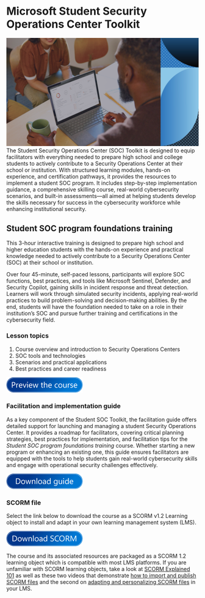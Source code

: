 # Microsoft Student Security Operations Center Toolkit
![Alt text](https://github.com/microsoft/SOC/blob/main/source/i/hero.png?raw=true "Hero Image")
The Student Security Operations Center (SOC) Toolkit is designed to equip facilitators with everything needed to prepare high school and college students to actively contribute to a Security Operations Center at their school or institution. With structured learning modules, hands-on experience, and certification pathways, it provides the resources to implement a student SOC program. It includes step-by-step implementation guidance, a comprehensive skilling course, real-world cybersecurity scenarios, and built-in assessments—all aimed at helping students develop the skills necessary for success in the cybersecurity workforce while enhancing institutional security.

## Student SOC program foundations training

This 3-hour interactive training is designed to prepare  high school and higher education students with the hands-on experience and practical knowledge needed to actively contribute to a Security Operations Center (SOC) at their school or institution.

Over four 45-minute, self-paced lessons, participants will explore SOC functions, best practices, and tools like Microsoft Sentinel, Defender, and Security Copilot, gaining skills in incident response and threat detection. Learners will work through simulated security incidents, applying real-world practices to build problem-solving and decision-making abilities. By the end, students will have the foundation needed to take on a role in their institution’s SOC and pursue further training and certifications in the cybersecurity field.

### Lesson topics
1. Course overview and introduction to Security Operations Centers
2. SOC tools and technologies
3. Scenarios and practical applications
4. Best practices and career readiness

[<img src="/source/i/preview.png" alt="Preview the interactive course" width="200"/>](https://microsoft.github.io/SOC/source/content/#)

### Facilitation and implementation guide
As a key component of the Student SOC Toolkit, the facilitation guide offers detailed support for launching and managing a student Security Operations Center. It provides a roadmap for facilitators, covering critical planning strategies, best practices for implementation, and facilitation tips for the _Student SOC program foundations training_ course. Whether starting a new program or enhancing an existing one, this guide ensures facilitators are equipped with the tools to help students gain real-world cybersecurity skills and engage with operational security challenges effectively.

[<img src="/source/i/guide.png" alt="Download the facilitation guide" width="200"/>](https://microsoft.github.io/SOC/source/files/SOC-Students-Implementation-Guide_April2025.docx)

### SCORM file
Select the link below to download the course as a SCORM v1.2 Learning object to install and adapt in your own learning management system (LMS).

[<img src="/source/i/scorm.png" alt="Download the SCORM zip file" width="200"/>](https://microsoft.github.io/SOC/source/SCORM/student-soc-program-foundations-training-scorm12.zip)

The course and its associated resources are packaged as a SCORM 1.2 learning object which is compatible with most LMS platforms. If you are unfamiliar with SCORM learning objects, take a look at [SCORM Explained 101](https://scorm.com/scorm-explained/one-minute-scorm-overview/) as well as these two videos that demonstrate [how to import and publish SCORM files](https://k12blueprint.com/sites/default/files/elearning/SCORM-1%20Import%20and%20Publish.mp4) and the second on [adapting and personalizing SCORM files](https://k12blueprint.com/sites/default/files/elearning/SCORM%202%20Personalize.mp4) in your LMS.

